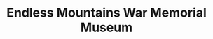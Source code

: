---
layout: repo
title: "Endless Mountains War Memorial Museum"
id: 14202
permalink: repos/14202/
---